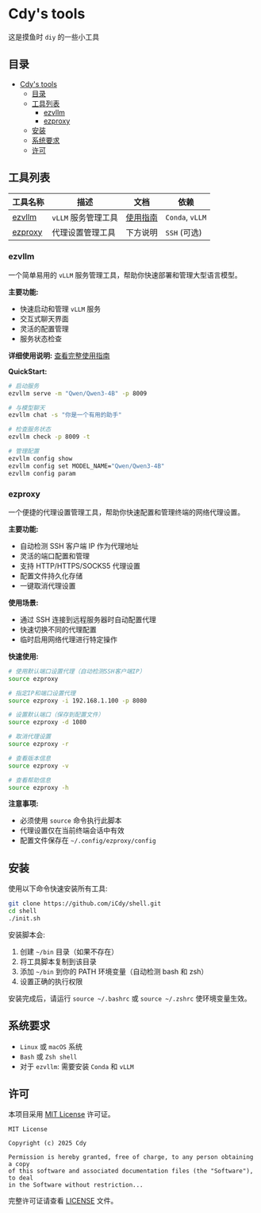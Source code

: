 # Cdy's tools

这是摸鱼时 `diy` 的一些小工具

## 目录
- [Cdy's tools](#cdys-tools)
  - [目录](#目录)
  - [工具列表](#工具列表)
    - [ezvllm](#ezvllm)
    - [ezproxy](#ezproxy)
  - [安装](#安装)
  - [系统要求](#系统要求)
  - [许可](#许可)

## 工具列表

| 工具名称 | 描述 | 文档 | 依赖 |
|---------|------|------|------|
| [ezvllm](#ezvllm) | `vLLM` 服务管理工具 | [使用指南](USAGE.md) | `Conda`, `vLLM` |
| [ezproxy](#ezproxy) | 代理设置管理工具 | 下方说明 | `SSH` (可选) |

### ezvllm

一个简单易用的 `vLLM` 服务管理工具，帮助你快速部署和管理大型语言模型。

**主要功能:**
- 快速启动和管理 `vLLM` 服务
- 交互式聊天界面
- 灵活的配置管理
- 服务状态检查

**详细使用说明:** [查看完整使用指南](USAGE.md)

**QuickStart:**
```bash
# 启动服务
ezvllm serve -m "Qwen/Qwen3-4B" -p 8009

# 与模型聊天
ezvllm chat -s "你是一个有用的助手"

# 检查服务状态
ezvllm check -p 8009 -t

# 管理配置
ezvllm config show
ezvllm config set MODEL_NAME="Qwen/Qwen3-4B"
ezvllm config param
```

### ezproxy

一个便捷的代理设置管理工具，帮助你快速配置和管理终端的网络代理设置。

**主要功能:**
- 自动检测 SSH 客户端 IP 作为代理地址
- 灵活的端口配置和管理
- 支持 HTTP/HTTPS/SOCKS5 代理设置
- 配置文件持久化存储
- 一键取消代理设置

**使用场景:**
- 通过 SSH 连接到远程服务器时自动配置代理
- 快速切换不同的代理配置
- 临时启用网络代理进行特定操作

**快速使用:**
```bash
# 使用默认端口设置代理（自动检测SSH客户端IP）
source ezproxy

# 指定IP和端口设置代理
source ezproxy -i 192.168.1.100 -p 8080

# 设置默认端口（保存到配置文件）
source ezproxy -d 1080

# 取消代理设置
source ezproxy -r

# 查看版本信息
source ezproxy -v

# 查看帮助信息
source ezproxy -h
```

**注意事项:**
- 必须使用 `source` 命令执行此脚本
- 代理设置仅在当前终端会话中有效
- 配置文件保存在 `~/.config/ezproxy/config`


## 安装

使用以下命令快速安装所有工具:

```bash
git clone https://github.com/iCdy/shell.git
cd shell
./init.sh
```

安装脚本会:
1. 创建 `~/bin` 目录（如果不存在）
2. 将工具脚本复制到该目录
3. 添加 `~/bin` 到你的 PATH 环境变量（自动检测 bash 和 zsh）
4. 设置正确的执行权限

安装完成后，请运行 `source ~/.bashrc` 或 `source ~/.zshrc` 使环境变量生效。

## 系统要求

- `Linux` 或 `macOS` 系统
- `Bash` 或 `Zsh shell`
- 对于 `ezvllm`: 需要安装 `Conda` 和 `vLLM`

## 许可

本项目采用 [MIT License](LICENSE) 许可证。

```
MIT License

Copyright (c) 2025 Cdy

Permission is hereby granted, free of charge, to any person obtaining a copy
of this software and associated documentation files (the "Software"), to deal
in the Software without restriction...
```

完整许可证请查看 [LICENSE](LICENSE) 文件。

